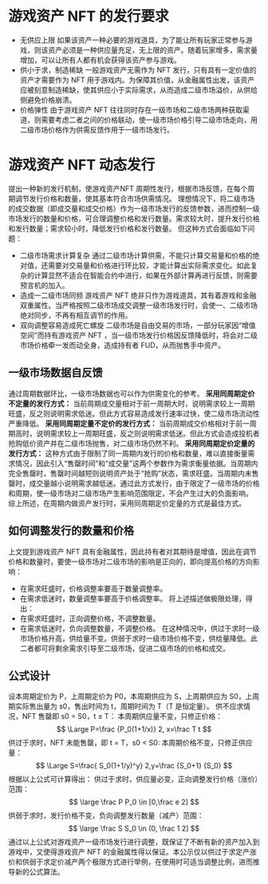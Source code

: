 # 游戏资产 NFT 的发行要求
* 无供应上限
如果该资产一种必要的游戏道具，为了能让所有玩家正常参与游戏，则该资产必须是一种供应量充足，无上限的资产。随着玩家增多，需求量增加，可以让所有人都有机会获得该资产参与游戏。
* 供小于求，制造稀缺
一般游戏资产无需作为 NFT 发行，只有具有一定价值的资产才需要作为 NFT 用于游戏内。为保障其价值，从金融属性出发，该资产应被刻意制造稀缺，使其供应小于实际需求，从而造成二级市场溢价，从供给侧避免价格崩溃。
* 价格弹性
由于游戏资产 NFT 往往同时存在一级市场和二级市场两种获取渠道，则需要考虑二者之间的价格联动，使一级市场价格引导二级市场走向，用二级市场价格作为供需反馈作用于一级市场发行。
# 游戏资产 NFT 动态发行
提出一种新的发行机制，使游戏资产NFT 周期性发行，根据市场反馈，在每个周期调节发行价格和数量，使其基本符合市场供需情况。
理想情况下，将二级市场的成交数据（即成交量和成交价格）作为一级市场发行的反馈参数，进而控制一级市场发行的数量和价格，可合理调整价格和发行数量。需求较大时，提升发行价格和发行数量；需求较小时，降低发行价格和发行数量。
但这种方式会面临如下问题：
* 二级市场需求计算复杂
    通过二级市场计算供需，不能只计算交易量和价格的绝对值，还需要对交易量和价格进行环比较，才能计算出实际需求变化。如此复杂的计算显然不适合在智能合约中进行，如果在外部计算再进行反馈，则需要预言机的加入。
* 造成一二级市场同频
    游戏资产 NFT 绝非只作为游戏道具，其有着游戏和金融双重属性。当严格按照二级市场成交调整一级市场发行时，会使一、二级市场绝对同步，不再有相互调节的作用。
* 双向调整容易造成死亡螺旋
    二级市场是自由交易的市场，一部分玩家因“增值空间”而持有游戏资产 NFT ，当一级市场发行价格因反馈降低时，将会对二级市场价格牵一发而动全身，造成持有者 FUD，从而抛售手中资产。
## 一级市场数据自反馈
通过周期数据环比，一级市场数据也可以作为供需变化的参考。
**采用同周期定价不定量的发行方式：**
当前周期成交量相对于前一周期大时，说明需求较上一周期旺盛，反之则说明需求低迷。但此方式容易造成发行速率过快，使二级市场流动性严重降低。
**采用同周期定量不定价的发行方式：**
当前周期成交价格相对于前一周期高时，说明需求较上一周期旺盛，反之则说明需求低迷。但此方式会造成投机者抢购低价资产并在二级市场抛售，对二级市场仍然不利。
**采用同周期定价定量的发行方式：**
这种方式由于限制了同一周期内发行的价格和数量，难以直接衡量需求情况，因此引入“售罄时间”和“成交量”这两个参数作为需求衡量依据。当周期内完全售罄时，售罄时间越短则说明资产处于“抢购”状态，需求旺盛。当周期内未售罄时，成交量越小说明需求越低迷。通过此方式发行，由于限定了一级市场的价格和周期，使一级市场对二级市场产生影响范围限定，不会产生过大的负面影响。
综上所述，在周期内做资产发行时，采用同周期定价定量的方式是最佳方式。
## 如何调整发行的数量和价格
上文提到游戏资产 NFT 具有金融属性，因此持有者对其期待是增值，因此在调节价格和数量时，要使一级市场对二级市场的影响是正向的，即向提高价格的方向影响：
* 在需求旺盛时，价格调整率要高于数量调整率。
* 在需求低迷时，数量调整率要高于价格调整率。
将上述描述做极限处理，得出：
* 在需求旺盛时，正向调整价格，不调整数量。
* 在需求低迷时，负向调整数量，不调整价格。
在这种情况中，供过于求时一级市场价格升高，供给量不变。供弱于求时一级市场价格不变，供给量降低。此二者都可将剩余需求引导至二级市场，促进二级市场的价格和成交。
## 公式设计
设本周期定价为 P，上周期定价为 P0，本周期供应为 S，上周期供应为 S0，上周期实际售出量为 s0，售出时间为 t，周期时间为 T（T 是恒定量）。
供不应求情况，NFT 售罄即 s0 = S0，t ≤ T：
本周期供应量不变，只修正价格：
$$ \Large P=\frac {P_0(1+1/x)} 2, x=\frac T t $$
供过于求时，NFT 未能售罄，即 t = T，s0 < S0:
本周期价格不变，只修正供应量：
$$ \Large S=\frac{ S_0(1+1/y)^y} 2,y=\frac {S_0+1} {S_0} $$
根据以上公式可计算得出：
供过于求时，供应量必变，正向调整发行价格（涨价）范围：
$$ \large \frac P P_0 \in [0,\frac e 2] $$
供弱于求时，发行价格不变，负向调整发行数量（减产）范围：
$$ \large \frac S S_0 \in (0, \frac 1 2] $$
通过以上公式对游戏资产一级市场发行进行调整，既保证了不断有新的资产加入到游戏中，又使得游戏资产 NFT 的金融属性得以保证。本公示仅以供过于求定产涨价和供弱于求定价减产两个极限方式进行举例，在使用时可适当调整比例，进而推导新的公式算法。
